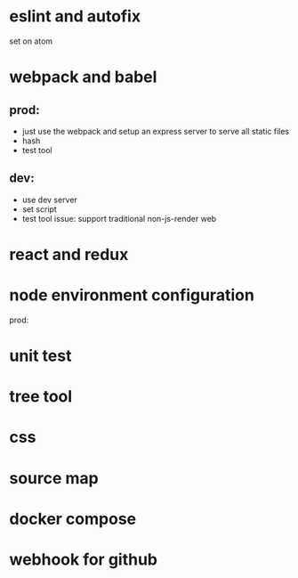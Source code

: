 # eslint and autofix
  set on atom

# webpack and babel
## prod:
  * just use the webpack and setup an express server to serve all static files
  * hash
  * test tool
## dev:
  * use dev server
  * set script
  * test tool
  issue: support traditional non-js-render web

# react and redux

# node environment configuration
  prod:

# unit test

# tree tool

# css

# source map

# docker compose

# webhook for github
